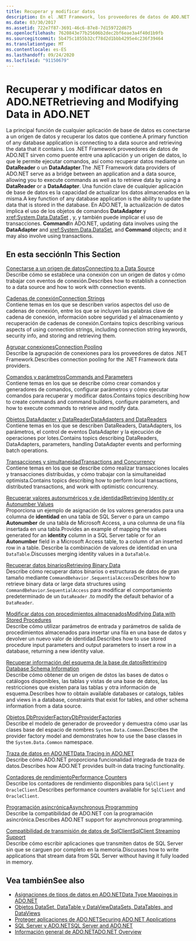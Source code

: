 ```yaml
---
title: Recuperar y modificar datos
description: En el .NET Framework, los proveedores de datos de ADO.NET sirven como puente entre una aplicación y un origen de datos para leer y actualizar datos.
ms.date: 03/30/2017
ms.assetid: 722e7f87-3691-46c6-87e8-7d159722d675
ms.openlocfilehash: 7620843e77b25606b2dec2bf6eae3a4f40d1b9fb
ms.sourcegitcommit: 5b475c1855b32cf78d2d1bbb4295e4c236f39464
ms.translationtype: MT
ms.contentlocale: es-ES
ms.lasthandoff: 09/24/2020
ms.locfileid: "91150679"
---
```

# <a name="retrieving-and-modifying-data-in-adonet"></a><span data-ttu-id="d4564-103">Recuperar y modificar datos en ADO.NET</span><span class="sxs-lookup"><span data-stu-id="d4564-103">Retrieving and Modifying Data in ADO.NET</span></span>

<span data-ttu-id="d4564-104">La principal función de cualquier aplicación de base de datos es conectarse a un origen de datos y recuperar los datos que contiene.</span><span class="sxs-lookup"><span data-stu-id="d4564-104">A primary function of any database application is connecting to a data source and retrieving the data that it contains.</span></span> <span data-ttu-id="d4564-105">Los .NET Framework proveedores de datos de ADO.NET sirven como puente entre una aplicación y un origen de datos, lo que le permite ejecutar comandos, así como recuperar datos mediante un **DataReader** o un **DataAdapter**.</span><span class="sxs-lookup"><span data-stu-id="d4564-105">The .NET Framework data providers of ADO.NET serve as a bridge between an application and a data source, allowing you to execute commands as well as to retrieve data by using a **DataReader** or a **DataAdapter**.</span></span> <span data-ttu-id="d4564-106">Una función clave de cualquier aplicación de base de datos es la capacidad de actualizar los datos almacenados en la misma.</span><span class="sxs-lookup"><span data-stu-id="d4564-106">A key function of any database application is the ability to update the data that is stored in the database.</span></span> <span data-ttu-id="d4564-107">En ADO.NET, la actualización de datos implica el uso de los objetos de comandos **DataAdapter** y <xref:System.Data.DataSet> , y, y también puede implicar el uso de transacciones. **Command**</span><span class="sxs-lookup"><span data-stu-id="d4564-107">In ADO.NET, updating data involves using the **DataAdapter** and <xref:System.Data.DataSet>, and **Command** objects; and it may also involve using transactions.</span></span>  
  
## <a name="in-this-section"></a><span data-ttu-id="d4564-108">En esta sección</span><span class="sxs-lookup"><span data-stu-id="d4564-108">In This Section</span></span>  

 [<span data-ttu-id="d4564-109">Conectarse a un origen de datos</span><span class="sxs-lookup"><span data-stu-id="d4564-109">Connecting to a Data Source</span></span>](connecting-to-a-data-source.md)  
 <span data-ttu-id="d4564-110">Describe cómo se establece una conexión con un origen de datos y cómo trabajar con eventos de conexión.</span><span class="sxs-lookup"><span data-stu-id="d4564-110">Describes how to establish a connection to a data source and how to work with connection events.</span></span>  
  
 [<span data-ttu-id="d4564-111">Cadenas de conexión</span><span class="sxs-lookup"><span data-stu-id="d4564-111">Connection Strings</span></span>](connection-strings.md)  
 <span data-ttu-id="d4564-112">Contiene temas en los que se describen varios aspectos del uso de cadenas de conexión, entre los que se incluyen las palabras clave de cadena de conexión, información sobre seguridad y el almacenamiento y recuperación de cadenas de conexión.</span><span class="sxs-lookup"><span data-stu-id="d4564-112">Contains topics describing various aspects of using connection strings, including connection string keywords, security info, and storing and retrieving them.</span></span>  
  
 [<span data-ttu-id="d4564-113">Agrupar conexiones</span><span class="sxs-lookup"><span data-stu-id="d4564-113">Connection Pooling</span></span>](connection-pooling.md)  
 <span data-ttu-id="d4564-114">Describe la agrupación de conexiones para los proveedores de datos .NET Framework.</span><span class="sxs-lookup"><span data-stu-id="d4564-114">Describes connection pooling for the .NET Framework data providers.</span></span>  
  
 [<span data-ttu-id="d4564-115">Comandos y parámetros</span><span class="sxs-lookup"><span data-stu-id="d4564-115">Commands and Parameters</span></span>](commands-and-parameters.md)  
 <span data-ttu-id="d4564-116">Contiene temas en los que se describe cómo crear comandos y generadores de comandos, configurar parámetros y cómo ejecutar comandos para recuperar y modificar datos.</span><span class="sxs-lookup"><span data-stu-id="d4564-116">Contains topics describing how to create commands and command builders, configure parameters, and how to execute commands to retrieve and modify data.</span></span>  
  
 [<span data-ttu-id="d4564-117">Objetos DataAdapter y DataReader</span><span class="sxs-lookup"><span data-stu-id="d4564-117">DataAdapters and DataReaders</span></span>](dataadapters-and-datareaders.md)  
 <span data-ttu-id="d4564-118">Contiene temas en los que se describen DataReaders, DataAdapters, los parámetros, el control de eventos DataAdapter y la ejecución de operaciones por lotes.</span><span class="sxs-lookup"><span data-stu-id="d4564-118">Contains topics describing DataReaders, DataAdapters, parameters, handling DataAdapter events and performing batch operations.</span></span>  
  
 [<span data-ttu-id="d4564-119">Transacciones y simultaneidad</span><span class="sxs-lookup"><span data-stu-id="d4564-119">Transactions and Concurrency</span></span>](transactions-and-concurrency.md)  
 <span data-ttu-id="d4564-120">Contiene temas en los que se describe cómo realizar transacciones locales y transacciones distribuidas, y cómo trabajar con la simultaneidad optimista.</span><span class="sxs-lookup"><span data-stu-id="d4564-120">Contains topics describing how to perform local transactions, distributed transactions, and work with optimistic concurrency.</span></span>  
  
 [<span data-ttu-id="d4564-121">Recuperar valores autonuméricos y de identidad</span><span class="sxs-lookup"><span data-stu-id="d4564-121">Retrieving Identity or Autonumber Values</span></span>](retrieving-identity-or-autonumber-values.md)  
 <span data-ttu-id="d4564-122">Proporciona un ejemplo de asignación de los valores generados para una columna de **identidad** en una tabla de SQL Server o para un campo **Autonumber** de una tabla de Microsoft Access, a una columna de una fila insertada en una tabla.</span><span class="sxs-lookup"><span data-stu-id="d4564-122">Provides an example of mapping the values generated for an **identity** column in a SQL Server table or for an **Autonumber** field in a Microsoft Access table, to a column of an inserted row in a table.</span></span> <span data-ttu-id="d4564-123">Describe la combinación de valores de identidad en una `DataTable`.</span><span class="sxs-lookup"><span data-stu-id="d4564-123">Discusses merging identity values in a `DataTable`.</span></span>  
  
 [<span data-ttu-id="d4564-124">Recuperar datos binarios</span><span class="sxs-lookup"><span data-stu-id="d4564-124">Retrieving Binary Data</span></span>](retrieving-binary-data.md)  
 <span data-ttu-id="d4564-125">Describe cómo recuperar datos binarios o estructuras de datos de gran tamaño mediante `CommandBehavior` .`SequentialAccess`</span><span class="sxs-lookup"><span data-stu-id="d4564-125">Describes how to retrieve binary data or large data structures using `CommandBehavior`.`SequentialAccess`</span></span> <span data-ttu-id="d4564-126">para modificar el comportamiento predeterminado de un `DataReader` .</span><span class="sxs-lookup"><span data-stu-id="d4564-126">to modify the default behavior of a `DataReader`.</span></span>  
  
 [<span data-ttu-id="d4564-127">Modificar datos con procedimientos almacenados</span><span class="sxs-lookup"><span data-stu-id="d4564-127">Modifying Data with Stored Procedures</span></span>](modifying-data-with-stored-procedures.md)  
 <span data-ttu-id="d4564-128">Describe cómo utilizar parámetros de entrada y parámetros de salida de procedimientos almacenados para insertar una fila en una base de datos y devolver un nuevo valor de identidad.</span><span class="sxs-lookup"><span data-stu-id="d4564-128">Describes how to use stored procedure input parameters and output parameters to insert a row in a database, returning a new identity value.</span></span>  
  
 [<span data-ttu-id="d4564-129">Recuperar información del esquema de la base de datos</span><span class="sxs-lookup"><span data-stu-id="d4564-129">Retrieving Database Schema Information</span></span>](retrieving-database-schema-information.md)  
 <span data-ttu-id="d4564-130">Describe cómo obtener de un origen de dstos las bases de datos o catálogos disponibles, las tablas y vistas de una base de datos, las restricciones que existen para las tablas y otra información de esquema.</span><span class="sxs-lookup"><span data-stu-id="d4564-130">Describes how to obtain available databases or catalogs, tables and views in a database, constraints that exist for tables, and other schema information from a data source.</span></span>  
  
 [<span data-ttu-id="d4564-131">Objetos DbProviderFactory</span><span class="sxs-lookup"><span data-stu-id="d4564-131">DbProviderFactories</span></span>](dbproviderfactories.md)  
 <span data-ttu-id="d4564-132">Describe el modelo de generador de proveedor y demuestra cómo usar las clases base del espacio de nombres `System.Data.Common`.</span><span class="sxs-lookup"><span data-stu-id="d4564-132">Describes the provider factory model and demonstrates how to use the base classes in the `System.Data.Common` namespace.</span></span>  
  
 [<span data-ttu-id="d4564-133">Traza de datos en ADO.NET</span><span class="sxs-lookup"><span data-stu-id="d4564-133">Data Tracing in ADO.NET</span></span>](data-tracing.md)  
 <span data-ttu-id="d4564-134">Describe cómo ADO.NET proporciona funcionalidad integrada de traza de datos.</span><span class="sxs-lookup"><span data-stu-id="d4564-134">Describes how ADO.NET provides built-in data tracing functionality.</span></span>  
  
 [<span data-ttu-id="d4564-135">Contadores de rendimiento</span><span class="sxs-lookup"><span data-stu-id="d4564-135">Performance Counters</span></span>](performance-counters.md)  
 <span data-ttu-id="d4564-136">Describe los contadores de rendimiento disponibles para `SqlClient` y `OracleClient`.</span><span class="sxs-lookup"><span data-stu-id="d4564-136">Describes performance counters available for `SqlClient` and `OracleClient`.</span></span>  
  
 [<span data-ttu-id="d4564-137">Programación asincrónica</span><span class="sxs-lookup"><span data-stu-id="d4564-137">Asynchronous Programming</span></span>](asynchronous-programming.md)  
 <span data-ttu-id="d4564-138">Describe la compatibilidad de ADO.NET con la programación asincrónica.</span><span class="sxs-lookup"><span data-stu-id="d4564-138">Describes ADO.NET support for asynchronous programming.</span></span>  
  
 [<span data-ttu-id="d4564-139">Compatibilidad de transmisión de datos de SqlClient</span><span class="sxs-lookup"><span data-stu-id="d4564-139">SqlClient Streaming Support</span></span>](sqlclient-streaming-support.md)  
 <span data-ttu-id="d4564-140">Describe cómo escribir aplicaciones que transmiten datos de SQL Server sin que se carguen por completo en la memoria.</span><span class="sxs-lookup"><span data-stu-id="d4564-140">Discusses how to write applications that stream data from SQL Server without having it fully loaded in memory.</span></span>  
  
## <a name="see-also"></a><span data-ttu-id="d4564-141">Vea también</span><span class="sxs-lookup"><span data-stu-id="d4564-141">See also</span></span>

- [<span data-ttu-id="d4564-142">Asignaciones de tipos de datos en ADO.NET</span><span class="sxs-lookup"><span data-stu-id="d4564-142">Data Type Mappings in ADO.NET</span></span>](data-type-mappings-in-ado-net.md)
- [<span data-ttu-id="d4564-143">Objetos DataSet, DataTable y DataView</span><span class="sxs-lookup"><span data-stu-id="d4564-143">DataSets, DataTables, and DataViews</span></span>](./dataset-datatable-dataview/index.md)
- [<span data-ttu-id="d4564-144">Proteger aplicaciones de ADO.NET</span><span class="sxs-lookup"><span data-stu-id="d4564-144">Securing ADO.NET Applications</span></span>](securing-ado-net-applications.md)
- [<span data-ttu-id="d4564-145">SQL Server y ADO.NET</span><span class="sxs-lookup"><span data-stu-id="d4564-145">SQL Server and ADO.NET</span></span>](./sql/index.md)
- [<span data-ttu-id="d4564-146">Información general de ADO.NET</span><span class="sxs-lookup"><span data-stu-id="d4564-146">ADO.NET Overview</span></span>](ado-net-overview.md)
